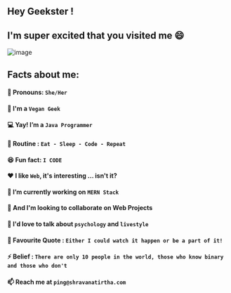
## Hey Geekster !
## I'm super excited that you visited me 😄

![image](https://user-images.githubusercontent.com/34398606/113096413-bba2b000-9212-11eb-81dd-7ba2bdb181f5.png)

 
## Facts about me:
#### 👧 Pronouns: `She/Her`
#### 🍚 I'm a `Vegan Geek`
#### 💻 Yay! I’m a `Java Programmer`
#### 🔄 Routine : `Eat - Sleep - Code - Repeat`
#### 😆 Fun fact: `I CODE`
#### ❤️ I like `Web`, it's interesting ... isn't it?
#### 📜 I’m currently working on `MERN Stack`
#### 👯 And I'm looking to collaborate on Web Projects
#### 💬 I'd love to talk about `psychology` and `livestyle`
#### 📝 Favourite Quote : `Either I could watch it happen or be a part of it!`
#### ⚡ Belief : `There are only 10 people in the world, those who know binary and those who don't`
#### 📫 Reach me at `ping@shravanatirtha.com `

